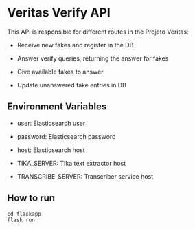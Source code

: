 # Veritas Verify API

This API is responsible for different routes in the Projeto Veritas:

* Receive new fakes and register in the DB

* Answer verify queries, returning the answer for fakes

* Give available fakes to answer

* Update unanswered fake entries in DB

## Environment Variables

* user: Elasticsearch user

* password: Elasticsearch password

* host: Elasticsearch host

* TIKA_SERVER: Tika text extractor host

* TRANSCRIBE_SERVER: Transcriber service host

## How to run

```shell script
cd flaskapp
flask run
```
